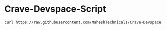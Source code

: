 # Crave-Devspace-Script

```bash
curl https://raw.githubusercontent.com/MaheshTechnicals/Crave-Devspace-Script/refs/heads/main/run.sh | bash
